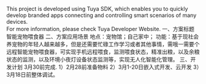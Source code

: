 This project is developed using Tuya SDK, which enables you to quickly develop branded apps connecting and controlling smart scenarios of many devices.         
For more information, please check Tuya Developer Website.
一、方案标题
智能宠物喂食器
二、方案应用场景
地点：宠物馆；自己家中；
功能：基于现社会养宠物的年轻人越来越多，但是还需要忙碌工作学习或者其他事情，需哦一需要个远程智能宠物喂食器，可实现手机远程喂食，监测喂食状态，精准出粮，以及余粮状态的监测，以及环境小夜灯设备状态监测等，实现无人化智能化管理。
三、开发计划
3月30前完成.
1）2月28前准备物料
2）3月1-20日嵌入式开发、云开发
3）3月18日前整体调试。
